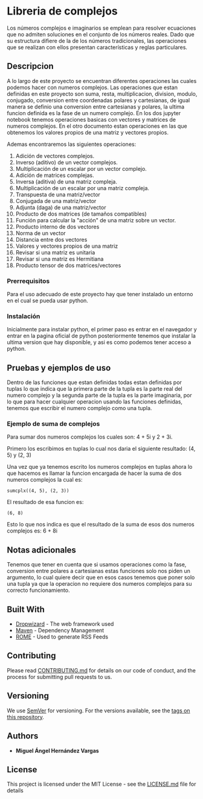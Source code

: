 # Libreria de complejos

Los números complejos e imaginarios se emplean para resolver ecuaciones que no admiten soluciones en el conjunto de los números reales. Dado que su estructura difiere de la de los números tradicionales, las operaciones que se realizan con ellos presentan características y reglas particulares.

## Descripcion 

A lo largo de este proyecto se encuentran diferentes operaciones las cuales podemos hacer con numeros complejos. Las operaciones que estan definidas en este proyecto son suma, resta, multiplicacion, division, modulo, conjugado, conversion entre coordenadas polares y cartesianas, de igual manera se definio una conversion entre cartesianas y polares, la ultima funcion definida es la fase de un numero complejo. En los dos jupyter notebook tenemos operaciones basicas con vectores y matrices de numeros complejos. En el otro documento estan operaciones en las que obtenemos los valores propios de una matriz y vectores propios. 

Ademas encontraremos las siguientes operaciones:

1. Adición de vectores complejos.
2. Inverso (aditivo) de un vector complejos.
3. Multiplicación de un escalar por un vector complejo.
4. Adición de matrices complejas.
5. Inversa (aditiva) de una matriz compleja.
6. Multiplicación de un escalar por una matriz compleja.
7. Transpuesta de una matriz/vector
8. Conjugada de una matriz/vector
9. Adjunta (daga) de una matriz/vector
10. Producto de dos matrices (de tamaños compatibles)
11. Función para calcular la "acción" de una matriz sobre un vector.
12. Producto interno de dos vectores
13. Norma de un vector
14. Distancia entre dos vectores
15. Valores  y vectores propios de una matriz
16. Revisar si una matriz es unitaria
17. Revisar si una matriz es Hermitiana
18. Producto tensor de dos matrices/vectores

### Prerrequisitos

Para el uso adecuado de este proyecto hay que tener instalado un entorno en el cual se pueda usar python. 

### Instalación 

Inicialmente para instalar python, el primer paso es entrar en el navegador y entrar en la pagina oficial de python posteriormente tenemos que instalar la ultima version que hay disponible, y asi es como podemos tener acceso a python. 

## Pruebas y ejemplos de uso

Dentro de las funciones que estan definidas todas estan definidas por tuplas lo que indica que la primera parte de la tupla es la parte real del numero complejo y la segunda parte de la tupla es la parte imaginaria, por lo que para hacer cualquier operacion usando las funciones definidas, tenemos que escribir el numero complejo como una tupla.

### Ejemplo de suma de complejos

Para sumar dos numeros complejos los cuales son: 4 + 5i y 2 + 3i.

Primero los escribimos en tuplas lo cual nos daria el siguiente resultado: (4, 5) y (2, 3)

Una vez que ya tenemos escrito los numeros complejos en tuplas ahora lo que hacemos es llamar la funcion encargada de hacer la suma de dos numeros complejos la cual es:

```
sumcplx((4, 5), (2, 3))
```
El resultado de esa funcion es:

```
(6, 8)
```
Esto lo que nos indica es que el resultado de la suma de esos dos numeros complejos es: 6 + 8i

## Notas adicionales 

Tenemos que tener en cuenta que si usamos operaciones como la fase, conversion entre polares a cartesianas estas funciones solo nos piden un argumento, lo cual quiere decir que en esos casos tenemos que poner solo una tupla ya que la operacion no requiere dos numeros complejos para su correcto funcionamiento. 

## Built With

* [Dropwizard](http://www.dropwizard.io/1.0.2/docs/) - The web framework used
* [Maven](https://maven.apache.org/) - Dependency Management
* [ROME](https://rometools.github.io/rome/) - Used to generate RSS Feeds

## Contributing

Please read [CONTRIBUTING.md](https://gist.github.com/PurpleBooth/b24679402957c63ec426) for details on our code of conduct, and the process for submitting pull requests to us.

## Versioning

We use [SemVer](http://semver.org/) for versioning. For the versions available, see the [tags on this repository](https://github.com/your/project/tags). 

## Authors

* **Miguel Ángel Hernández Vargas** 


## License

This project is licensed under the MIT License - see the [LICENSE.md](LICENSE.md) file for details


